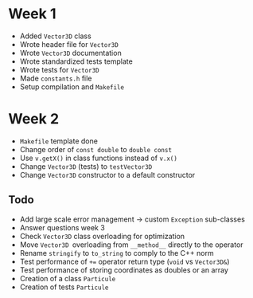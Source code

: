 # Week 1

- Added `Vector3D` class
- Wrote header file for `Vector3D`
- Wrote `Vector3D` documentation
- Wrote standardized tests template
- Wrote tests for `Vector3D`
- Made `constants.h` file
- Setup compilation and `Makefile`

# Week 2

- `Makefile` template done
- Change order of `const double` to `double const`
- Use `v.getX()` in class functions instead of `v.x()`
- Change `Vector3D` (tests) to `testVector3D`
- Change `Vector3D` constructor to a default constructor

## Todo

- Add large scale error management -> custom `Exception` sub-classes
- Answer questions week 3
- Check `Vector3D` class overloading for optimization
- Move `Vector3D `overloading from `__method__` directly to the operator
- Rename `stringify` to `to_string` to comply to the C++ norm
- Test performance of `+=` operator return type (`void` vs `Vector3D&`)
- Test performance of storing coordinates as doubles or an array
- Creation of a class `Particule`
- Creation of tests `Particule`
